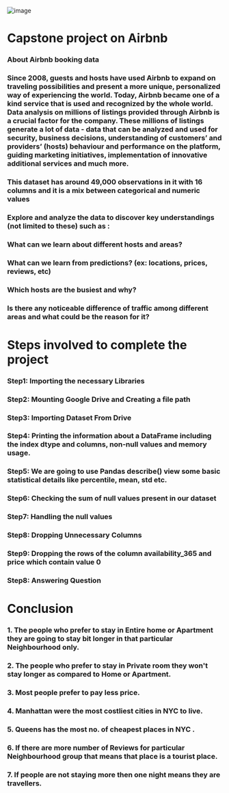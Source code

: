 ![image](https://user-images.githubusercontent.com/109761093/180607573-ca000d35-906c-4bcd-b56c-7ff14da79fa5.jpg)
# Capstone project on Airbnb 
### About Airbnb booking data
### Since 2008, guests and hosts have used Airbnb to expand on traveling  possibilities and present a more unique, personalized way of experiencing the  world. Today, Airbnb became one of a kind service that is used and  recognized by the whole world. Data analysis on millions of listings provided  through Airbnb is a crucial factor for the company. These millions of listings  generate a lot of data - data that can be analyzed and used for security,  business decisions, understanding of customers’ and providers’ (hosts)  behaviour and performance on the platform, guiding marketing initiatives,  implementation of innovative additional services and much more.
### This dataset has around 49,000 observations in it with 16 columns and it is a mix between categorical and numeric values
### Explore and analyze the data to discover key understandings (not limited to these) such as :
### What can we learn about different hosts and areas?
### What can we learn from predictions? (ex: locations, prices, reviews, etc)
### Which hosts are the busiest and why?
### Is there any noticeable difference of traffic among different areas and what could be the reason for it?
# Steps involved to complete the project
### Step1: Importing the necessary Libraries
### Step2: Mounting Google Drive and Creating a file path
### Step3: Importing Dataset From Drive
### Step4: Printing the information about a DataFrame including the index  dtype and columns, non-null values and memory usage.
### Step5: We are going to use Pandas describe() view some basic  statistical details like percentile, mean, std etc.
### Step6: Checking the sum of null values present in our dataset
### Step7: Handling the null values
### Step8: Dropping Unnecessary Columns
### Step9: Dropping the rows of the column availability_365 and price which contain value 0
### Step8: Answering Question
# Conclusion
### 1. The people who prefer to stay in Entire home or Apartment they are going to stay bit longer in that particular Neighbourhood only.
### 2. The people who prefer to stay in Private room they won't stay longer as compared to Home or Apartment.
### 3. Most people prefer to pay less price.
### 4. Manhattan were the most costliest cities in NYC to live.
### 5. Queens has the most no. of cheapest places in NYC .
### 6. If there are more number of Reviews for particular Neighbourhood group that means that place is a tourist place.
### 7. If people are not staying more then one night means they are travellers.

